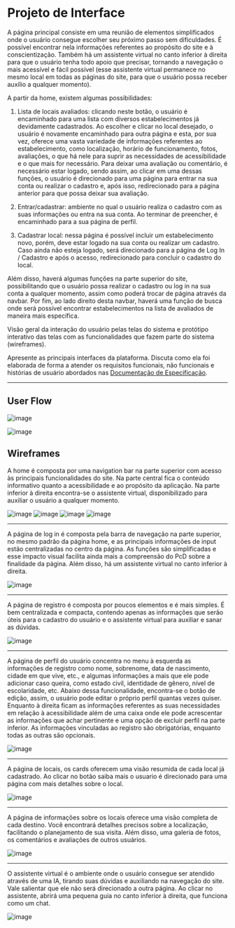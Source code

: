
# Projeto de Interface

A página principal consiste em uma reunião de elementos simplificados onde o usuário consegue escolher seu próximo passo sem dificuldades. É possível encontrar nela informações referentes ao propósito do site e à conscientização. Também há um assistente virtual no canto inferior à direita para que o usuário tenha todo apoio que precisar, tornando a navegação o mais acessível e fácil possível (esse assistente virtual permanece no mesmo local em todas as páginas do site, para que o usuário possa receber auxílio a qualquer momento).

A partir da home, existem algumas possibilidades:

1. Lista de locais avaliados: clicando neste botão, o usuário é encaminhado para uma lista com diversos estabelecimentos já devidamente cadastrados. Ao escolher e clicar no local desejado, o usuário é novamente encaminhado para outra página e esta, por sua vez, oferece uma vasta variedade de informações referentes ao estabelecimento, como localização, horário de funcionamento, fotos, avaliações, o que há nele para suprir as necessidades de acessibilidade e o que mais for necessário. Para deixar uma avaliação ou comentário, é necessário estar logado, sendo assim, ao clicar em uma dessas funções, o usuário é direcionado para uma página para entrar na sua conta ou realizar o cadastro e, após isso, redirecionado para a página anterior para que possa deixar sua avaliação.

2. Entrar/cadastrar: ambiente no qual o usuário realiza o cadastro com as suas informações ou entra na sua conta. Ao terminar de preencher, é encaminhado para a sua página de perfil.

3. Cadastrar local: nessa página é possível incluir um estabelecimento novo, porém, deve estar logado na sua conta ou realizar um cadastro. Caso ainda não esteja logado, será direcionado para a página de Log In / Cadastro e após o acesso, redirecionado para concluir o cadastro do local.

Além disso, haverá algumas funções na parte superior do site, possibilitando que o usuário possa realizar o cadastro ou log in na sua conta a qualquer momento, assim como poderá trocar de página através da navbar. Por fim, ao lado direito desta navbar, haverá uma função de busca onde será possível encontrar estabelecimentos na lista de avaliados de maneira mais específica. 


Visão geral da interação do usuário pelas telas do sistema e protótipo interativo das telas com as funcionalidades que fazem parte do sistema (wireframes).

 Apresente as principais interfaces da plataforma. Discuta como ela foi elaborada de forma a atender os requisitos funcionais, não funcionais e histórias de usuário abordados nas <a href="2-Especificação do Projeto.md"> Documentação de Especificação</a>.



-----------------------------------------------------------------------------------------------------------------


## User Flow

![image](https://github.com/ICEI-PUC-Minas-PMV-SI/pmv-si-2023-2-pe1-t3-acessibilidade/assets/141369232/2be7f64b-a167-40ea-b2b2-63514fb3dae8)

![image](https://github.com/ICEI-PUC-Minas-PMV-SI/pmv-si-2023-2-pe1-t3-acessibilidade/assets/141369232/747ea23f-d212-42a4-82ce-87f98dd0e72c)



## Wireframes

A home é composta por uma navigation bar na parte superior com acesso às principais funcionalidades do site. Na parte central fica o conteúdo informativo quanto a acessibilidade e ao propósito da aplicação. Na parte inferior à direita encontra-se o assistente virtual, disponibilizado para auxiliar o usuário a qualquer momento. 

![image](https://github.com/ICEI-PUC-Minas-PMV-SI/pmv-si-2023-2-pe1-t3-acessibilidade/assets/141369232/ba2690cc-1fba-46c3-b7c6-7d25163c402d)
![image](https://github.com/ICEI-PUC-Minas-PMV-SI/pmv-si-2023-2-pe1-t3-acessibilidade/assets/141369232/490293e4-8cad-4efd-9091-d23b875aa0eb)
![image](https://github.com/ICEI-PUC-Minas-PMV-SI/pmv-si-2023-2-pe1-t3-acessibilidade/assets/141369232/9ed563b6-e4d4-4124-aa21-830af40edf22)
![image](https://github.com/ICEI-PUC-Minas-PMV-SI/pmv-si-2023-2-pe1-t3-acessibilidade/assets/141369232/0457a52f-9816-4413-920c-4c42efd4e086)




-------------------------------------------------------------------------------------------------------------------------------------------------------------------------------
A página de log in é composta pela barra de navegação na parte superior, no mesmo padrão da página home, e as principais informações de input estão centralizadas no centro da página. As funções são simplificadas e esse impacto visual facilita ainda mais a compreensão do PcD sobre a finalidade da página. Além disso, há um assistente virtual no canto inferior à direita.

![image](https://github.com/ICEI-PUC-Minas-PMV-SI/pmv-si-2023-2-pe1-t3-acessibilidade/assets/141369232/beb6ebe7-22d5-47a7-a011-73fd4961b4a1)


---------------------------------------------------------------------------------------------------------------------------------------------------------------------------------

A página de registro é composta por poucos elementos e é mais simples. É bem centralizada e compacta, contendo apenas as informações que serão úteis para o cadastro do usuário e o assistente virtual para auxiliar e sanar as dúvidas.


![image](https://github.com/ICEI-PUC-Minas-PMV-SI/pmv-si-2023-2-pe1-t3-acessibilidade/assets/141369232/4fc99efa-3798-4cd3-842d-d6abd984bff2)





--------------------------------------------------------------------------------------------------------------------------------------------------------------------

A página de perfil do usuário concentra no menu à esquerda as informações de registro como nome, sobrenome, data de nascimento, cidade em que vive, etc., e algumas informações a mais que ele pode adicionar caso queira, como estado civil, identidade de gênero, nível de escolaridade, etc. Abaixo dessa funcionalidade, encontra-se o botão de edição, assim, o usuário pode editar o próprio perfil quantas vezes quiser. Enquanto à direita ficam as informações referentes as suas necessidades em relação à acessibilidade além de uma caixa onde ele pode acrescentar as informações que achar pertinente e uma opção de excluir perfil na parte inferior. As informações vinculadas ao registro são obrigatórias, enquanto todas as outras são opcionais.

![image](https://github.com/ICEI-PUC-Minas-PMV-SI/pmv-si-2023-2-pe1-t3-acessibilidade/assets/141369232/6e24b457-cc6b-46ff-be83-71aad7d48c63)





--------------------------------------------------------------------------------------------------------------------------------------------------------------------
A página de locais, os cards oferecem uma visão resumida de cada local já cadastrado. Ao clicar no botão saiba mais o usuario é direcionado para uma página com mais detalhes sobre o local.

![image](https://github.com/ICEI-PUC-Minas-PMV-SI/pmv-si-2023-2-pe1-t3-acessibilidade/assets/141369232/092e3f4a-22b5-49ca-bdf2-9da54145c9d2)




--------------------------------------------------------------------------------------------------------------------------------------------------------------------
A página de informações sobre os locais oferece uma visão completa de cada destino. Você encontrará detalhes precisos sobre a localização, facilitando o planejamento de sua visita. Além disso, uma galeria de fotos, os comentários e avaliações de outros usuários.

![image](https://github.com/ICEI-PUC-Minas-PMV-SI/pmv-si-2023-2-pe1-t3-acessibilidade/assets/141369232/a23a8a55-ca1c-4221-af1a-cff95a257052)


--------------------------------------------------------------------------------------------------------------------------------------------------------------------
O assistente virtual é o ambiente onde o usuário consegue ser atendido através de uma IA, tirando suas dúvidas e auxiliando na navegação do site. Vale salientar que ele não será direcionado a outra página. Ao clicar no assistente, abrirá uma pequena guia no canto inferior à direita, que funciona como um chat. 

![image](https://github.com/ICEI-PUC-Minas-PMV-SI/pmv-si-2023-2-pe1-t3-acessibilidade/assets/141369232/fc35e1d5-c178-4cce-a030-6567336e8ce1)

